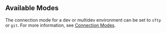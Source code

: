 ## Available Modes

The connection mode for a dev or multidev environment can be set to `sftp` or `git`. For more information, see [Connection Modes](/guides/quickstart/connection-modes).
